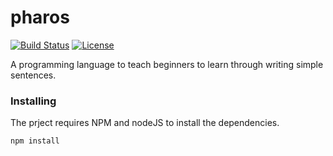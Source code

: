 # pharos

[![Build Status](https://travis-ci.org/abhinavtripathy/pharos.svg?branch=master)](https://travis-ci.org/abhinavtripathy/ParaScript)
[![License](http://img.shields.io/badge/License-MIT-brightgreen.svg)](./LICENSE)

A programming language to teach beginners to learn through writing simple sentences.

### Installing

The prject requires NPM and nodeJS to install the dependencies.

```
npm install
```

